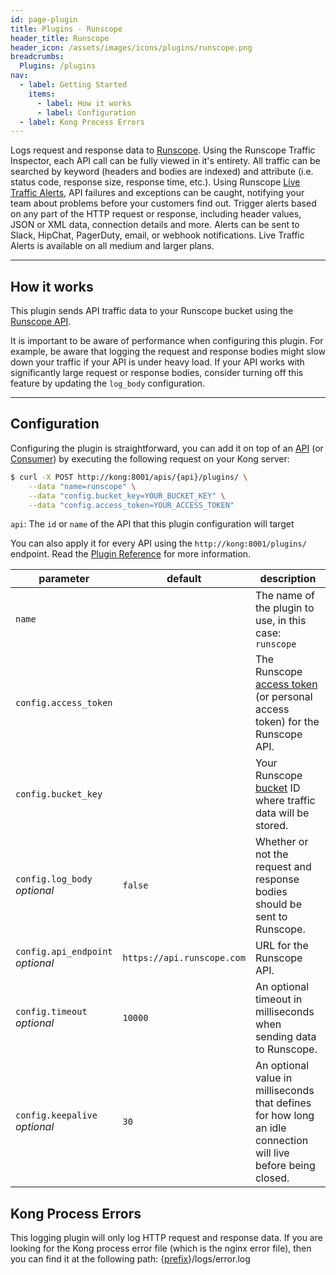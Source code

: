 ```yaml
---
id: page-plugin
title: Plugins - Runscope
header_title: Runscope
header_icon: /assets/images/icons/plugins/runscope.png
breadcrumbs:
  Plugins: /plugins
nav:
  - label: Getting Started
    items:
      - label: How it works
      - label: Configuration
  - label: Kong Process Errors
---
```


Logs request and response data to [Runscope][runscope]. Using the Runscope Traffic Inspector, each API call can be fully viewed in it's entirety. All traffic can be searched by keyword (headers and bodies are indexed) and attribute (i.e. status code, response size, response time, etc.). Using Runscope [Live Traffic Alerts][live-traffic-alerts], API failures and exceptions can be caught, notifying your team about problems before your customers find out. Trigger alerts based on any part of the HTTP request or response, including header values, JSON or XML data, connection details and more. Alerts can be sent to Slack, HipChat, PagerDuty, email, or webhook notifications. Live Traffic Alerts is available on all medium and larger plans.

----

## How it works

This plugin sends API traffic data to your Runscope bucket using the [Runscope API][runscope-api]. 

It is important to be aware of performance when configuring this plugin. For example, be aware that logging the request and response bodies might slow down your traffic if your API is under heavy load. If your API works with significantly large request or response bodies, consider turning off this feature by updating the `log_body` configuration.

----

## Configuration

Configuring the plugin is straightforward, you can add it on top of an [API][api-object] (or [Consumer][consumer-object]) by executing the following request on your Kong server:

```bash
$ curl -X POST http://kong:8001/apis/{api}/plugins/ \
    --data "name=runscope" \
    --data "config.bucket_key=YOUR_BUCKET_KEY" \
    --data "config.access_token=YOUR_ACCESS_TOKEN"
```

`api`: The `id` or `name` of the API that this plugin configuration will target

You can also apply it for every API using the `http://kong:8001/plugins/` endpoint. Read the [Plugin Reference](/docs/latest/admin-api/#add-plugin) for more information.

parameter                          | default | description
---                                | ---     | ---
`name`                             |         | The name of the plugin to use, in this case: `runscope`
`config.access_token`              |         | The Runscope [access token][generate-access-token] (or personal access token) for the Runscope API.
`config.bucket_key`                |         | Your Runscope [bucket][runscope-buckets] ID where traffic data will be stored.
`config.log_body`<br>*optional*    | `false` | Whether or not the request and response bodies should be sent to Runscope.
`config.api_endpoint`<br>*optional* | `https://api.runscope.com` | URL for the Runscope API.
`config.timeout`<br>*optional*      | `10000` | An optional timeout in milliseconds when sending data to Runscope.
`config.keepalive`<br>*optional*    | `30` | An optional value in milliseconds that defines for how long an idle connection will live before being closed.

## Kong Process Errors

This logging plugin will only log HTTP request and response data. If you are looking for the Kong process error file (which is the nginx error file), then you can find it at the following path: {[prefix](/docs/{{site.data.kong_latest.release}}/configuration/#prefix)}/logs/error.log

[runscope]: https://www.runscope.com/?utm_source=getkong&utm_content=plugin
[live-traffic-alerts]: https://www.runscope.com/docs/alerts
[runscope-api]: https://www.runscope.com/docs/api
[generate-access-token]: http://blog.runscope.com/posts/getting-started-with-the-runscope-api
[runscope-buckets]: https://www.runscope.com/docs/buckets
[api-object]: /docs/latest/admin-api/#api-object
[configuration]: /docs/latest/configuration
[consumer-object]: /docs/latest/admin-api/#consumer-object
